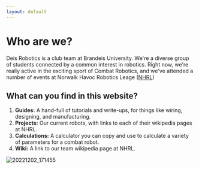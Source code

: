 ```yaml
---
layout: default
---
```


<link rel="icon" href="/favicon.ico" type="image/x-icon" />



# Who are we?
Deis Robotics is a club team at Brandeis University. We're a diverse group of students connected by a common interest in robotics. Right now, we're really active in the exciting sport of Combat Robotics, and we've attended a number of events at Norwalk Havoc Robotics Leage ([NHRL](https://www.nhrl.io/))


## What can you find in this website?
1. **Guides:** A hand-full of tutorials and write-ups, for things like wiring, designing, and manufacturing.
2. **Projects:** Our current robots, with links to each of their wikipedia pages at NHRL. 
3. **Calculations:** A calculator you can copy and use to calculate a variety of parameters for a combat robot.
4. **Wiki:** A link to our team wikipedia page at NHRL. 

 ![20221202_171455](https://user-images.githubusercontent.com/118695279/205403720-6ae4dc7b-3472-4c45-8148-8e8e778112bd.jpg)
